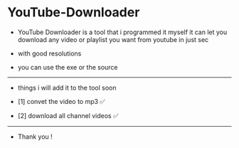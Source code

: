 # YouTube-Downloader

- YouTube Downloader is a tool that i programmed it myself it can let you download any video or playlist you want from youtube in just sec

- with good resolutions

- you can use the exe or the source

----------------------------------------------------

- things i will add it to the tool soon

- [1] convet the video to mp3 ✅ 
- [2] download all channel videos ✅

----------------------------------------------------

- Thank you !

